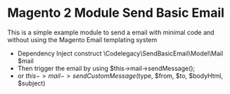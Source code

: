# Magento 2 Module Send Basic Email

This is a simple example module to send a email with minimal code 
and without using the Magento Email templating system

- Dependency Inject construct \Codelegacy\SendBasicEmail\Model\Mail $mail
- Then trigger the email by using $this->mail->sendMessage();
- or $this->mail->sendCustomMessage($type, $from, $to, $bodyHtml, $subject)